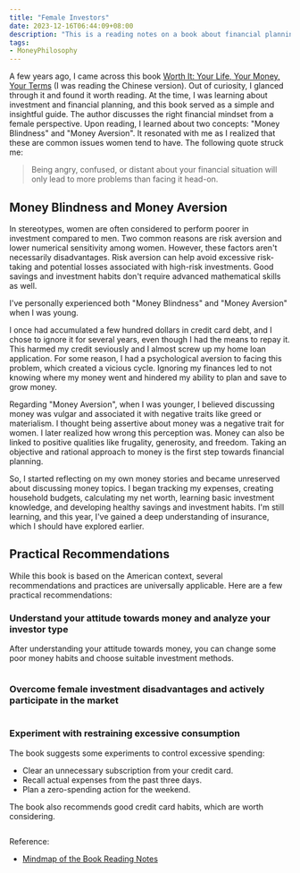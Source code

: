 ```yaml
---
title: "Female Investors"
date: 2023-12-16T06:44:09+08:00
description: "This is a reading notes on a book about financial planning from a women's perspective. I am sharing some learning points as a female investor."
tags:
- MoneyPhilosophy
---
```


A few years ago, I came across this book [Worth It: Your Life, Your Money, Your Terms](https://www.amazon.sg/Worth-Your-Life-Money-Terms/dp/150114099X) (I was reading the Chinese version). Out of curiosity, I glanced through it and found it worth reading. At the time, I was learning about investment and financial planning, and this book served as a simple and insightful guide. The author discusses the right financial mindset from a female perspective. Upon reading, I learned about two concepts: "Money Blindness" and "Money Aversion". It resonated with me as I realized that these are common issues women tend to have. The following quote struck me:

> Being angry, confused, or distant about your financial situation will only lead to more problems than facing it head-on.

## Money Blindness and Money Aversion

In stereotypes, women are often considered to perform poorer in investment compared to men. Two common reasons are risk aversion and lower numerical sensitivity among women. However, these factors aren't necessarily disadvantages. Risk aversion can help avoid excessive risk-taking and potential losses associated with high-risk investments. Good savings and investment habits don't require advanced mathematical skills as well.

I've personally experienced both "Money Blindness" and "Money Aversion" when I was young. 

I once had accumulated a few hundred dollars in credit card debt, and I chose to ignore it for several years, even though I had the means to repay it. This harmed my credit seviously and I almost screw up my home loan application. For some reason, I had a psychological aversion to facing this problem, which created a vicious cycle. Ignoring my finances led to not knowing where my money went and hindered my ability to plan and save to grow money.

Regarding "Money Aversion", when I was younger, I believed discussing money was vulgar and associated it with negative traits like greed or materialism. I thought being assertive about money was a negative trait for women. I later realized how wrong this perception was. Money can also be linked to positive qualities like frugality, generosity, and freedom. Taking an objective and rational approach to money is the first step towards financial planning.

So, I started reflecting on my own money stories and became unreserved about discussing money topics. I began tracking my expenses, creating household budgets, calculating my net worth, learning basic investment knowledge, and developing healthy savings and investment habits. I'm still learning, and this year, I've gained a deep understanding of insurance, which I should have explored earlier.

## Practical Recommendations

While this book is based on the American context, several recommendations and practices are universally applicable. Here are a few practical recommendations:

### Understand your attitude towards money and analyze your investor type

After understanding your attitude towards money, you can change some poor money habits and choose suitable investment methods.

<div>
    <span class="image fit" style="max-width: 800px;"><img src="https://s3.ap-southeast-1.amazonaws.com/littlecheesecake.me/money.sense/female_investor/money_sense_female_investor1_en.png" alt="" /></span>
</div>

### Overcome female investment disadvantages and actively participate in the market

<div>
    <span class="image fit" style="max-width: 800px;"><img src="https://s3.ap-southeast-1.amazonaws.com/littlecheesecake.me/money.sense/female_investor/money_sense_female_investor2_en.png" alt="" /></span>
</div>

### Experiment with restraining excessive consumption

The book suggests some experiments to control excessive spending:
- Clear an unnecessary subscription from your credit card.
- Recall actual expenses from the past three days.
- Plan a zero-spending action for the weekend.

The book also recommends good credit card habits, which are worth considering.

<div>
    <span class="image fit" style="max-width: 800px;"><img src="https://s3.ap-southeast-1.amazonaws.com/littlecheesecake.me/money.sense/female_investor/money_sense_female_investor3_en.png" alt="" /></span>
</div>


Reference:
- [Mindmap of the Book Reading Notes](https://xmind.app/m/phq32Q)
